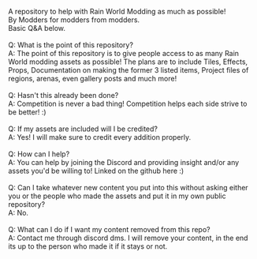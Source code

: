 A repository to help with Rain World Modding as much as possible!<br/>By Modders for modders from modders.<br/>Basic Q&A below.<br/><br/>Q: What is the point of this repository?<br/>A: The point of this repository is to give people access to as many Rain World modding assets as possible! The plans are to include Tiles, Effects, Props, Documentation on making the former 3 listed items, Project files of regions, arenas, even gallery posts and much more!<br/><br/>Q: Hasn't this already been done?<br/>A: Competition is never a bad thing! Competition helps each side strive to be better! :)<br/><br/>Q: If my assets are included will I be credited?<br/>A: Yes! I will make sure to credit every addition properly.<br/><br/>Q: How can I help?<br/>A: You can help by joining the Discord and providing insight and/or any assets you'd be willing to! Linked on the github here :)<br/><br/>Q: Can I take whatever new content you put into this without asking either you or the people who made the assets and put it in my own public repository?<br/>A: No.<br/><br/>Q: What can I do if I want my content removed from this repo?<br/>A: Contact me through discord dms. I will remove your content, in the end its up to the person who made it if it stays or not.
